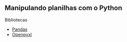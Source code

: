 ## Manipulando planilhas com o Python

Bibliotecas

* [Pandas](https://pypi.org/project/pandas/)
* [Openpyxl](https://pypi.org/project/openpyxl/)
